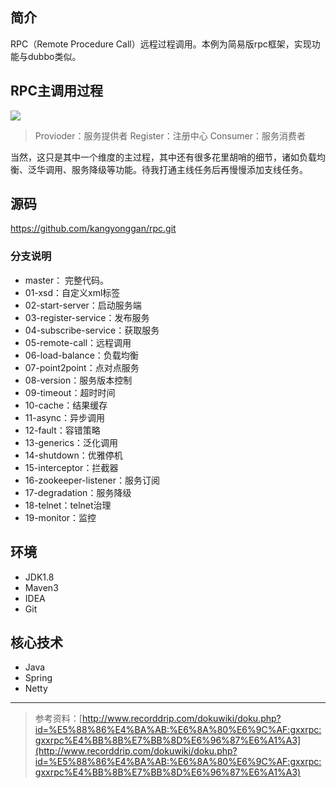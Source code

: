 ## 简介
RPC（Remote Procedure Call）远程过程调用。本例为简易版rpc框架，实现功能与dubbo类似。

## RPC主调用过程
![](https://kangyonggan.com/upload/blog/rpc.png)

> Provioder：服务提供者
> Register：注册中心
> Consumer：服务消费者

当然，这只是其中一个维度的主过程，其中还有很多花里胡哨的细节，诸如负载均衡、泛华调用、服务降级等功能。待我打通主线任务后再慢慢添加支线任务。

## 源码
https://github.com/kangyonggan/rpc.git

### 分支说明
- master： 完整代码。
- 01-xsd：自定义xml标签
- 02-start-server：启动服务端
- 03-register-service：发布服务
- 04-subscribe-service：获取服务
- 05-remote-call：远程调用
- 06-load-balance：负载均衡
- 07-point2point：点对点服务
- 08-version：服务版本控制
- 09-timeout：超时时间
- 10-cache：结果缓存
- 11-async：异步调用
- 12-fault：容错策略
- 13-generics：泛化调用
- 14-shutdown：优雅停机
- 15-interceptor：拦截器
- 16-zookeeper-listener：服务订阅
- 17-degradation：服务降级
- 18-telnet：telnet治理
- 19-monitor：监控

## 环境
- JDK1.8
- Maven3
- IDEA
- Git

## 核心技术
- Java
- Spring
- Netty

---

> 参考资料：[http://www.recorddrip.com/dokuwiki/doku.php?id=%E5%88%86%E4%BA%AB:%E6%8A%80%E6%9C%AF:gxxrpc:gxxrpc%E4%BB%8B%E7%BB%8D%E6%96%87%E6%A1%A3](http://www.recorddrip.com/dokuwiki/doku.php?id=%E5%88%86%E4%BA%AB:%E6%8A%80%E6%9C%AF:gxxrpc:gxxrpc%E4%BB%8B%E7%BB%8D%E6%96%87%E6%A1%A3)
